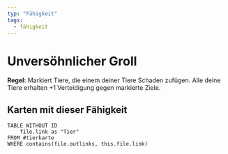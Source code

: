 ```yaml
---
typ: "Fähigkeit"
tags:
  - fähigkeit
---
```


# Unversöhnlicher Groll

**Regel:** Markiert Tiere, die einem deiner Tiere Schaden zufügen. Alle deine Tiere erhalten +1 Verteidigung gegen markierte Ziele.

## Karten mit dieser Fähigkeit

```dataview
TABLE WITHOUT ID   
	file.link as "Tier"
FROM #tierkarte
WHERE contains(file.outlinks, this.file.link)
````

